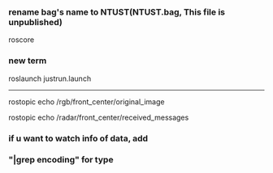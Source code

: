### rename bag's name to NTUST(NTUST.bag, This file is unpublished)
roscore
### new term
roslaunch justrun.launch

-------------

rostopic echo /rgb/front_center/original_image

rostopic echo /radar/front_center/received_messages
### if u want to watch info of data, add
### "|grep encoding" for type 

